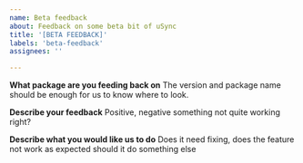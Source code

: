```yaml
---
name: Beta feedback
about: Feedback on some beta bit of uSync
title: '[BETA FEEDBACK]'
labels: 'beta-feedback'
assignees: ''

---
```


**What package are you feeding back on** 
The version and package name should be enough for us to know where to look.

**Describe your feedback**
Positive, negative something not quite working right? 

**Describe what you would like us to do**
Does it need fixing, does the feature not work as expected should it do something else 
